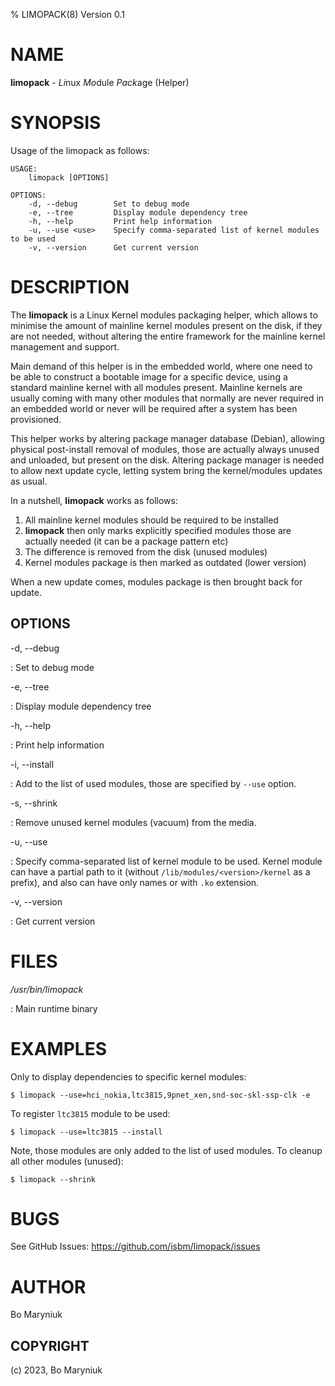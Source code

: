 % LIMOPACK(8) Version 0.1

NAME
====

**limopack** - *Li*nux *Mo*dule *Pack*age (Helper)

SYNOPSIS
========

Usage of the limopack as follows:

    USAGE:
        limopack [OPTIONS]

    OPTIONS:
        -d, --debug        Set to debug mode
        -e, --tree         Display module dependency tree
        -h, --help         Print help information
        -u, --use <use>    Specify comma-separated list of kernel modules to be used
        -v, --version      Get current version

DESCRIPTION
===========

The **limopack** is a Linux Kernel modules packaging helper, which
allows to minimise the amount of mainline kernel modules present on
the disk, if they are not needed, without altering the entire
framework for the mainline kernel management and support.

Main demand of this helper is in the embedded world, where one need to
be able to construct a bootable image for a specific device, using a
standard mainline kernel with all modules present. Mainline kernels
are usually coming with many other modules that normally are never
required in an embedded world or never will be required after a system
has been provisioned.

This helper works by altering package manager database (Debian),
allowing physical post-install removal of modules, those are actually
always unused and unloaded, but present on the disk. Altering package
manager is needed to allow next update cycle, letting system bring the
kernel/modules updates as usual.

In a nutshell, **limopack** works as follows:

1. All mainline kernel modules should be required to be installed
2. **limopack** then only marks explicitly specified modules those are
   actually needed (it can be a package pattern etc)
3. The difference is removed from the disk (unused modules)
4. Kernel modules package is then marked as outdated (lower version)

When a new update comes, modules package is then brought back for update.

OPTIONS
-------

-d, --debug

:   Set to debug mode

-e, --tree

:   Display module dependency tree

-h, --help

:   Print help information

-i, --install

:   Add to the list of used modules, those are specified by `--use` option.

-s, --shrink

:   Remove unused kernel modules (vacuum) from the media.

-u, --use <use>

:   Specify comma-separated list of kernel module to be used. Kernel
    module can have a partial path to it (without `/lib/modules/<version>/kernel`
    as a prefix), and also can have only names or with `.ko` extension.

-v, --version

:   Get current version

FILES
=====

*/usr/bin/limopack*

:   Main runtime binary


EXAMPLES
========

Only to display dependencies to specific kernel modules:

    $ limopack --use=hci_nokia,ltc3815,9pnet_xen,snd-soc-skl-ssp-clk -e


To register `ltc3815` module to be used:

    $ limopack --use=ltc3815 --install

Note, those modules are only added to the list of used modules. To
cleanup all other modules (unused):

    $ limopack --shrink

BUGS
====

See GitHub Issues: https://github.com/isbm/limopack/issues

AUTHOR
======

Bo Maryniuk

COPYRIGHT
---------

(c) 2023, Bo Maryniuk
